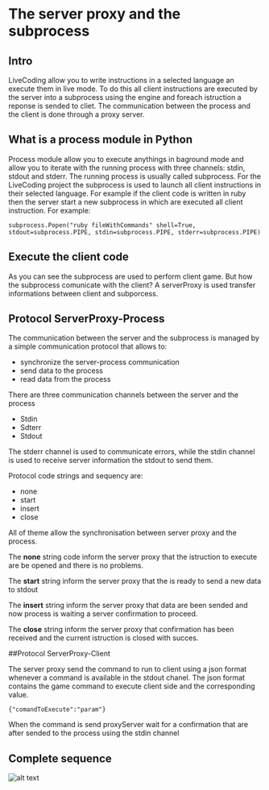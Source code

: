 # The server proxy and the subprocess

## Intro
LiveCoding allow you to write instructions in a selected language an execute them in live mode. To do this all client instructions are executed by the server into a subprocess using the engine and foreach istruction a reponse is sended to cliet.
The communication between the process and the client is done through a proxy server.

## What is a process module in Python

Process module allow you to execute anythings in baground mode and allow you to iterate with the running process with three channels: stdin, stdout and stderr.
The running process is usually called subprocess. 
For the LiveCoding project the subprocess is used to launch all client instructions in their selected language.
For example if the client code is written in ruby then the server start a new subprocess in which are executed all client instruction. For example: 
	
	subprocess.Popen("ruby fileWithCommands" shell=True, stdout=subprocess.PIPE, stdin=subprocess.PIPE, stderr=subprocess.PIPE)

## Execute the client code
As you can see the subprocess are used to perform client game. But how the subprocess comunicate with the client? A serverProxy is used transfer informations between client and subporcess.

## Protocol ServerProxy-Process
The communication between the server and the subprocess is managed by a simple communication protocol that allows to:
	
- synchronize the server-process communication
- send data to the process
- read data from the process

There are three communication channels between the server and the process

- Stdin
- Sdterr
- Stdout

The stderr channel is used to communicate errors, while the stdin channel is used to receive server information the stdout to send them.

Protocol code strings and sequency are:

- none
- start
- insert
- close 

All of theme allow the synchronisation between server proxy and the process.

The **none** string code inform the server proxy that the istruction to execute are be opened and there is no problems.

The **start** string inform the server proxy that the is ready to send a new data to stdout

The **insert** string inform the server proxy that data are been sended and now process is waiting a server confirmation to proceed.

The **close** string inform the server proxy that confirmation has been received and the current istruction is closed with succes.

##Protocol ServerProxy-Client

The server proxy send the command to run to client using a json format whenever a command is available in the stdout chanel. The json format contains the game command to execute client side and the corresponding value.

	{"comandToExecute":"param"}

When the command is send proxyServer wait for a confirmation that are after sended to the process using the stdin channel

## Complete sequence
![alt text](https://github.com/CPNV-ES/LiveCoding/tree/serverDoc/docs/diagrams/proxy_protocol.svg)